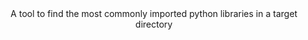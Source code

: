 <div align="center">
    A tool to find the most commonly imported python libraries in a target directory 
</div>